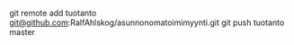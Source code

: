 git remote add tuotanto git@github.com:RalfAhlskog/asunnonomatoimimyynti.git
git push tuotanto master